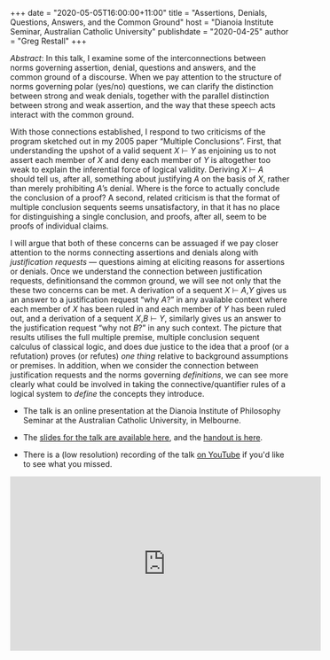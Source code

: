 +++
date = "2020-05-05T16:00:00+11:00"
title = "Assertions, Denials, Questions, Answers, and the Common Ground"
host = "Dianoia Institute Seminar, Australian Catholic University"
publishdate = "2020-04-25"
author = "Greg Restall"
+++

*Abstract*: In this talk, I examine some of the interconnections between norms governing assertion, denial, questions and answers, and the common ground of a discourse. When we pay attention to the structure of norms governing polar (yes/no) questions, we can clarify the distinction between strong and weak denials, together with the parallel distinction between strong and weak assertion, and the way that these speech acts interact with the common ground. 


With those connections established, I respond to two criticisms of the program sketched out in my 2005 paper &ldquo;Multiple Conclusions&rdquo;. First, that understanding the upshot of a valid sequent *X* &#x22A2; *Y* as enjoining us to not assert each member of *X* and deny each member of *Y* is altogether too weak to explain the inferential force of logical validity. Deriving *X* &#x22A2; *A* should tell us, after all, something about justifying *A* on the basis of *X*, rather than merely prohibiting *A*&rsquo;s denial. Where is the force to actually conclude the conclusion of a proof? A second, related criticism is that the format of multiple conclusion sequents seems unsatisfactory, in that it has no place for distinguishing a single conclusion, and proofs, after all, seem to be proofs of individual claims. 

I will argue that both of these concerns can be assuaged if we pay closer attention to the norms connecting assertions and denials along with *justification requests* — questions aiming at eliciting reasons for assertions or denials. Once we understand the connection between justification requests, definitionsand the common ground, we will see not only that the these two concerns can be met. A derivation of a sequent *X* &#x22A2; *A*,*Y* gives us an answer to a justification request &ldquo;why *A*?” in any available context where each member of *X* has been ruled in and each member of *Y* has been ruled out, and a derivation of a sequent *X*,*B* &#x22A2; *Y*, similarly gives us an answer to the justification request &ldquo;why not *B*?&rdquo; in any such context. The picture that results utilises the full multiple premise, multiple conclusion sequent calculus of classical logic, and does due justice to the idea that a proof (or a refutation) proves (or refutes) *one thing* relative to background assumptions or premises. In addition, when we consider the connection between justification requests and the norms governing *definitions*, we can see more clearly what could be involved in taking the connective/quantifier rules of a logical system to *define* the concepts they introduce. 

* The talk is an online presentation at the Dianoia Institute of Philosophy Seminar at the Australian Catholic University, in Melbourne.

* The [slides for the talk are available here](/slides/assertion-denial-common-ground-slides-acu.pdf), and the [handout is here](/handouts/assertion-denial-common-ground-handout-acu.pdf).

* There is a (low resolution) recording of the talk [on YouTube](https://youtu.be/9ZqcTEX4v9E) if you'd like to see what you missed.

<iframe width="560" height="315" src="https://www.youtube.com/embed/9ZqcTEX4v9E" frameborder="0" allow="accelerometer; autoplay; encrypted-media; gyroscope; picture-in-picture" allowfullscreen></iframe>